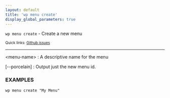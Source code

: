 ```yaml
---
layout: default
title: 'wp menu create'
display_global_parameters: true
---
```


`wp menu create` - Create a new menu

<small>Quick links: <a href="https://github.com/wp-cli/wp-cli/issues?q=is%3Aopen+label%3Acommand%3Acreate+sort%3Aupdated-desc">Github issues</a></small>

<hr />

&lt;menu-name&gt;
: A descriptive name for the menu

[\--porcelain]
: Output just the new menu id.

### EXAMPLES

    wp menu create "My Menu"



